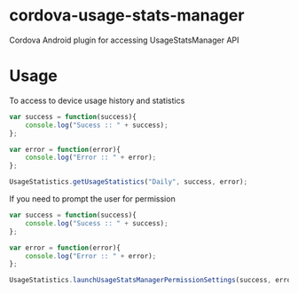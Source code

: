 # cordova-usage-stats-manager
Cordova Android plugin for accessing UsageStatsManager API

# Usage
To access to device usage history and statistics
```javascript
var success = function(success){
	console.log("Sucess :: " + success);
};

var error = function(error){
	console.log("Error :: " + error);
};

UsageStatistics.getUsageStatistics("Daily", success, error);
```
If you need to prompt the user for permission
```javascript
var success = function(success){
	console.log("Sucess :: " + success);
};

var error = function(error){
	console.log("Error :: " + error);
};

UsageStatistics.launchUsageStatsManagerPermissionSettings(success, error);

```
